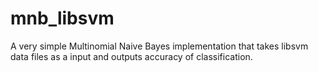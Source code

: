mnb_libsvm
==========

A very simple Multinomial Naive Bayes implementation that takes libsvm data files as a input and outputs accuracy of classification.
